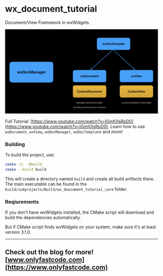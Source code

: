 # wx_document_tutorial

Document/View Framework in wxWidgets.

[![Image](/screen.png)](https://www.youtube.com/watch?v=IGmIOIsRpD0)

Full Tutorial: [https://www.youtube.com/watch?v=IGmIOIsRpD0](https://www.youtube.com/watch?v=IGmIOIsRpD0). Learn how to use `wxDocument`, `wxView`, `wxDocManager`, `wxDocTemplate` and more!

### Building

To build the project, use:

```bash
cmake -S. -Bbuild
cmake --build build
```

This will create a directory named `build` and create all build artifacts there. The main executable can be found in the `build/subprojects/Build/wx_doocument_tutorial_core` folder.

### Reqiurements

If you don't have wxWidgets installed, the CMake script will download and build the dependencies automatically.

But if CMake script finds wxWidgets on your system, make sure it's at least version 3.1.0.

---
Check out the blog for more! [www.onlyfastcode.com](https://www.onlyfastcode.com)
---
